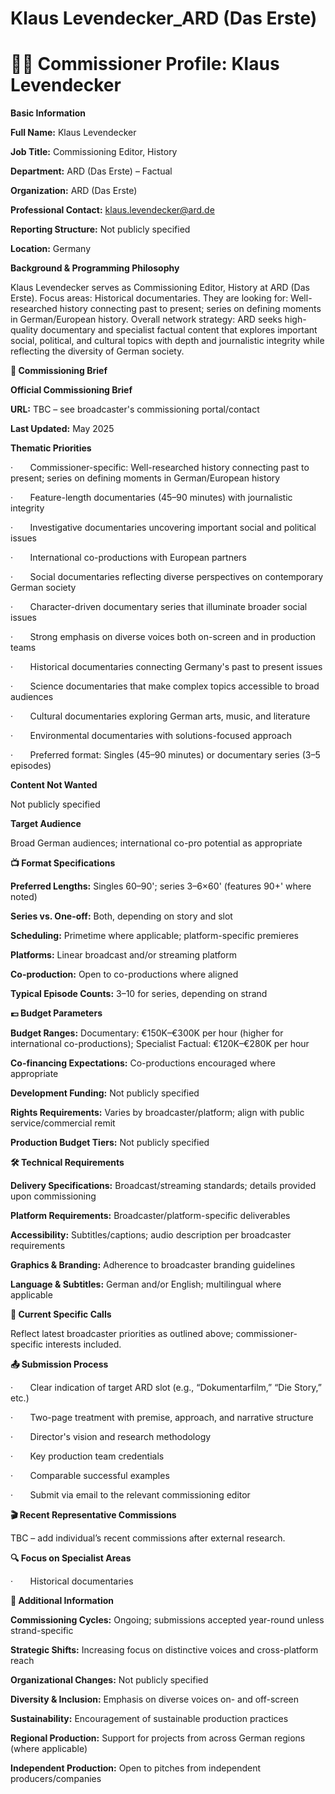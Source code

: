 # Klaus Levendecker_ARD (Das Erste)

# 🧑‍💼 Commissioner Profile: Klaus Levendecker

**Basic Information**

**Full Name:** Klaus Levendecker

**Job Title:** Commissioning Editor, History

**Department:** ARD (Das Erste) – Factual

**Organization:** ARD (Das Erste)

**Professional Contact:** klaus.levendecker@ard.de

**Reporting Structure:** Not publicly specified

**Location:** Germany

**Background & Programming Philosophy**

Klaus Levendecker serves as Commissioning Editor, History at ARD (Das Erste). Focus areas: Historical documentaries. They are looking for: Well-researched history connecting past to present; series on defining moments in German/European history. Overall network strategy: ARD seeks high-quality documentary and specialist factual content that explores important social, political, and cultural topics with depth and journalistic integrity while reflecting the diversity of German society.

**📄 Commissioning Brief**

**Official Commissioning Brief**

**URL:** TBC – see broadcaster's commissioning portal/contact

**Last Updated:** May 2025

**Thematic Priorities**

·       Commissioner-specific: Well-researched history connecting past to present; series on defining moments in German/European history

·       Feature-length documentaries (45–90 minutes) with journalistic integrity

·       Investigative documentaries uncovering important social and political issues

·       International co-productions with European partners

·       Social documentaries reflecting diverse perspectives on contemporary German society

·       Character-driven documentary series that illuminate broader social issues

·       Strong emphasis on diverse voices both on-screen and in production teams

·       Historical documentaries connecting Germany's past to present issues

·       Science documentaries that make complex topics accessible to broad audiences

·       Cultural documentaries exploring German arts, music, and literature

·       Environmental documentaries with solutions-focused approach

·       Preferred format: Singles (45–90 minutes) or documentary series (3–5 episodes)

**Content Not Wanted**

Not publicly specified

**Target Audience**

Broad German audiences; international co-pro potential as appropriate

**📺 Format Specifications**

**Preferred Lengths:** Singles 60–90'; series 3–6×60' (features 90+' where noted)

**Series vs. One-off:** Both, depending on story and slot

**Scheduling:** Primetime where applicable; platform-specific premieres

**Platforms:** Linear broadcast and/or streaming platform

**Co-production:** Open to co-productions where aligned

**Typical Episode Counts:** 3–10 for series, depending on strand

**💷 Budget Parameters**

**Budget Ranges:** Documentary: €150K–€300K per hour (higher for international co-productions); Specialist Factual: €120K–€280K per hour

**Co-financing Expectations:** Co-productions encouraged where appropriate

**Development Funding:** Not publicly specified

**Rights Requirements:** Varies by broadcaster/platform; align with public service/commercial remit

**Production Budget Tiers:** Not publicly specified

**🛠️ Technical Requirements**

**Delivery Specifications:** Broadcast/streaming standards; details provided upon commissioning

**Platform Requirements:** Broadcaster/platform-specific deliverables

**Accessibility:** Subtitles/captions; audio description per broadcaster requirements

**Graphics & Branding:** Adherence to broadcaster branding guidelines

**Language & Subtitles:** German and/or English; multilingual where applicable

**📢 Current Specific Calls**

Reflect latest broadcaster priorities as outlined above; commissioner-specific interests included.

**📤 Submission Process**

·       Clear indication of target ARD slot (e.g., “Dokumentarfilm,” “Die Story,” etc.)

·       Two-page treatment with premise, approach, and narrative structure

·       Director's vision and research methodology

·       Key production team credentials

·       Comparable successful examples

·       Submit via email to the relevant commissioning editor

**🎬 Recent Representative Commissions**

TBC – add individual’s recent commissions after external research.

**🔍 Focus on Specialist Areas**

·       Historical documentaries

**📅 Additional Information**

**Commissioning Cycles:** Ongoing; submissions accepted year-round unless strand-specific

**Strategic Shifts:** Increasing focus on distinctive voices and cross-platform reach

**Organizational Changes:** Not publicly specified

**Diversity & Inclusion:** Emphasis on diverse voices on- and off-screen

**Sustainability:** Encouragement of sustainable production practices

**Regional Production:** Support for projects from across German regions (where applicable)

**Independent Production:** Open to pitches from independent producers/companies